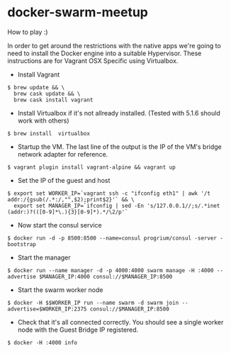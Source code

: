 # docker-swarm-meetup

How to play :)

In order to get around the restrictions with the native apps we're going to need to install the Docker engine into a suitable Hypervisor.  These instructions are for Vagrant OSX Specific using Virtualbox.

* Install Vagrant

```
$ brew update && \
  brew cask update && \
  brew cask install vagrant
```

* Install Virtualbox if it's not allready installed.  (Tested with 5.1.6 should work with others)

```
$ brew install  virtualbox
```

* Startup the VM. The last line of the output is the IP of the VM's bridge network adapter for reference.

```
$ vagrant plugin install vagrant-alpine && vagrant up
```

* Set the IP of the guest and host

```
$ export set WORKER_IP=`vagrant ssh -c "ifconfig eth1" | awk '/t addr:/{gsub(/.*:/,"",$2);print$2}'` && \
  export set MANAGER_IP=`ifconfig | sed -En 's/127.0.0.1//;s/.*inet (addr:)?(([0-9]*\.){3}[0-9]*).*/\2/p'`
```

* Now start the consul service

```
$ docker run -d -p 8500:8500 --name=consul progrium/consul -server -bootstrap
```

* Start the manager

```
$ docker run --name manager -d -p 4000:4000 swarm manage -H :4000 --advertise $MANAGER_IP:4000 consul://$MANAGER_IP:8500
```

* Start the swarm worker node

```
$ docker -H $$WORKER_IP run --name swarm -d swarm join --advertise=$WORKER_IP:2375 consul://$MANAGER_IP:8500
```

* Check that it's all connected correctly.  You should see a single worker node with the Guest Bridge IP registered.

```
$ docker -H :4000 info
```
